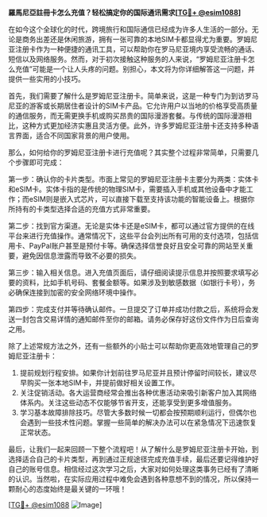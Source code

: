 **羅馬尼亞註冊卡怎么充值？轻松搞定你的国际通讯需求[[TG💪+ @esim1088](https://t.me/s/esim1088)]**

在如今这个全球化的时代，跨境旅行和国际通信已经成为许多人生活的一部分。无论是商务出差还是休闲旅游，拥有一张可靠的本地SIM卡都显得尤为重要。罗姆尼亚注册卡作为一种便捷的通讯工具，可以帮助你在罗马尼亚境内享受流畅的通话、短信以及网络服务。然而，对于初次接触这种服务的人来说，“罗姆尼亚注册卡怎么充值”可能是一个让人头疼的问题。别担心，本文将为你详细解答这一问题，并提供一些实用的小技巧。

首先，我们需要了解什么是罗姆尼亚注册卡。简单来说，这是一种专门为到访罗马尼亚的游客或长期居住者设计的SIM卡产品。它允许用户以当地的价格享受高质量的通信服务，而无需更换手机或购买昂贵的国际漫游套餐。与传统的国际漫游相比，这种方式更加经济实惠且灵活方便。此外，许多罗姆尼亚注册卡还支持多种语言界面，适合不同国家背景的用户使用。

那么，如何给你的罗姆尼亚注册卡进行充值呢？其实整个过程非常简单，只需要几个步骤即可完成：

第一步：确认你的卡片类型。市面上常见的罗姆尼亚注册卡主要分为两类：实体卡和eSIM卡。实体卡指的是传统的物理SIM卡，需要插入手机或其他设备中才能工作；而eSIM则是嵌入式芯片，可以直接下载至支持该功能的智能设备上。根据你所持有的卡类型选择合适的充值方式非常重要。

第二步：找到官方渠道。无论是实体卡还是eSIM卡，都可以通过官方提供的在线平台来进行充值操作。通常情况下，这些平台会列出所有可用的支付选项，包括信用卡、PayPal账户甚至是预付卡等。确保选择信誉良好且安全可靠的网站至关重要，避免因信息泄露而导致不必要的损失。

第三步：输入相关信息。进入充值页面后，请仔细阅读提示信息并按照要求填写必要的资料，比如手机号码、套餐金额等。如果涉及到敏感数据（如银行卡号），务必确保连接到加密的安全网络环境中操作。

第四步：完成支付并等待确认邮件。一旦提交了订单并成功付款之后，系统将会发送一封包含交易详情的通知邮件至你的邮箱。请务必保存好这份文件作为日后查询之用。

除了上述常规方法之外，还有一些额外的小贴士可以帮助你更高效地管理自己的罗姆尼亚注册卡：

1. 提前规划行程安排。如果你计划前往罗马尼亚并且预计停留时间较长，建议尽早购买一张本地SIM卡，并提前做好相关设置工作。
2. 关注促销活动。各大运营商经常会推出各种优惠活动来吸引新客户加入其网络体系内。关注这些动态不仅能够节省开支，还能享受到更多增值服务。
3. 学习基本故障排除技巧。尽管大多数时候一切都会按预期顺利运行，但偶尔也会遇到一些技术性问题。掌握一些简单的解决办法可以在紧急情况下迅速恢复正常状态。

最后，让我们一起来回顾一下整个流程吧！从了解什么是罗姆尼亚注册卡开始，到选择适合自己的卡片类型，再到通过正规途径完成充值手续，最后还要记得维护好自己的账号信息。相信经过这次学习之后，大家对如何处理这类事务已经有了清晰的认识。当然啦，在实际应用过程中难免会遇到各种意想不到的情况，所以保持一颗耐心的态度始终是最关键的一环哦！

[[TG💪+ @esim1088](https://t.me/s/esim1088) ![Image](https://i.postimg.cc/4NQfJmqS/Snipaste-2025-05-13-00-14-12.png)]